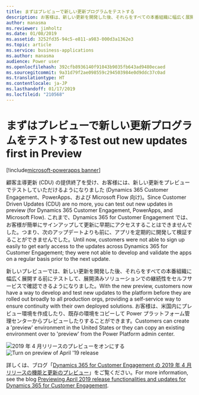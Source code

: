 ```yaml
---
title: まずはプレビューで新しい更新プログラムをテストする
description: お客様は、新しい更新を開発した後、それらをすべての本番組織に幅広く展開する前にテストして、展開済みソリューションでの継続性をセルフサービスで確認できるようになりました。  お客様は、米国内 (EMEA および他の地域にも拡大予定) に新しいプレビュー環境を作成したり、既存の環境をコピーして、Power プラットフォーム管理センターからプレビューしたりすることができます。
author: manasma
ms.reviewer: jimholtz
ms.date: 01/08/2019
ms.assetid: 3252fd35-94c5-e811-a983-000d3a1362e3
ms.topic: article
ms.service: business-applications
ms.author: manasma
audience: Power user
ms.openlocfilehash: 392cfb8936140f91043b9035fb643ad9480ecaed
ms.sourcegitcommit: 9a31d79f2ae098559c294503984e0d9ddc37c0ad
ms.translationtype: HT
ms.contentlocale: ja-JP
ms.lasthandoff: 01/17/2019
ms.locfileid: "210568"
---
```

# <a name="test-out-new-updates-first-in-preview"></a><span data-ttu-id="6e4e6-104">まずはプレビューで新しい更新プログラムをテストする</span><span class="sxs-lookup"><span data-stu-id="6e4e6-104">Test out new updates first in Preview</span></span>


[!include[microsoft-powerapps banner](../includes/microsoft-powerapps.md)]

<span data-ttu-id="6e4e6-105">顧客主導更新 (CDU) の提供終了を受け、お客様には、新しい更新をプレビューでテストしていただけるようになりました (Dynamics 365 Customer Engagement、PowerApps、および Microsoft Flow 向け)。</span><span class="sxs-lookup"><span data-stu-id="6e4e6-105">Since Customer Driven Updates (CDU) are no more, you can test out new updates in preview (for Dynamics 365 Customer Engagement, PowerApps, and Microsoft Flow).</span></span> <span data-ttu-id="6e4e6-106">これまで、Dynamics 365 for Customer Engagement では、お客様が簡単にサインアップして更新に早期にアクセスすることはできませんでした。つまり、次のアップデートよりも前に、アプリを定期的に開発して検証することができませんでした。</span><span class="sxs-lookup"><span data-stu-id="6e4e6-106">Until now, customers were not able to sign up easily to get early access to the updates across Dynamics 365 for Customer Engagement; they were not able to develop and validate the apps on a regular basis prior to the next update.</span></span> 

<span data-ttu-id="6e4e6-107">新しいプレビューでは、新しい更新を開発した後、それらをすべての本番組織に幅広く展開する前にテストして、展開済みソリューションでの継続性をセルフサービスで確認できるようになりました。</span><span class="sxs-lookup"><span data-stu-id="6e4e6-107">With the new preview, customers now have a way to develop and test new updates to the platform before they are rolled out broadly to all production orgs, providing a self-service way to ensure continuity with their own deployed solutions.</span></span> <span data-ttu-id="6e4e6-108">お客様は、米国内にプレビュー環境を作成したり、既存の環境をコピーして Power プラットフォーム管理センターからプレビューしたりすることができます。</span><span class="sxs-lookup"><span data-stu-id="6e4e6-108">Customers can create a 'preview' environment in the United States or they can copy an existing environment over to 'preview' from the Power Platform admin center.</span></span>

<span data-ttu-id="6e4e6-109">![2019 年 4 月リリースのプレビューをオンにする](media/PreviewApril2019-turn-on-preview.png "2019 年 4 月リリースのプレビューをオンにする")</span><span class="sxs-lookup"><span data-stu-id="6e4e6-109">![Turn on preview of April '19 release](media/PreviewApril2019-turn-on-preview.png "Turn on preview of April '19 release")</span></span>

<span data-ttu-id="6e4e6-110">詳しくは、ブログ「[Dynamics 365 for Customer Engagement の 2019 年 4 月リリースの機能と更新のプレビュー](https://blogs.msdn.microsoft.com/crm/2018/12/12/previewing-april-2019-release-functionalities-and-updates-for-dynamics-365-for-customer-engagement/)」をご覧ください。</span><span class="sxs-lookup"><span data-stu-id="6e4e6-110">For more information, see the blog [Previewing April 2019 release functionalities and updates for Dynamics 365 for Customer Engagement](https://blogs.msdn.microsoft.com/crm/2018/12/12/previewing-april-2019-release-functionalities-and-updates-for-dynamics-365-for-customer-engagement/).</span></span>
